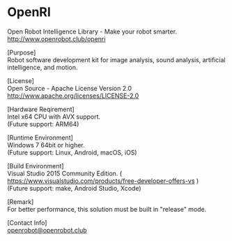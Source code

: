 # OpenRI
Open Robot Intelligence Library - Make your robot smarter.   
http://www.openrobot.club/openri

[Purpose]		
Robot software development kit for image analysis, sound analysis, artificial intelligence, and motion.

[License]		
Open Source - Apache License Version 2.0
http://www.apache.org/licenses/LICENSE-2.0

[Hardware Reqirement]		
Intel x64 CPU with AVX support.  
(Future support: ARM64)

[Runtime Environment]		
Windows 7 64bit or higher.  
(Future support: Linux, Android, macOS, iOS)

[Build Environment]		
Visual Studio 2015 Community Edition. ( https://www.visualstudio.com/products/free-developer-offers-vs )   
(Future support: make, Android Studio, Xcode)

[Remark]		
For better performance, this solution must be built in "release" mode.

[Contact Info]	
openrobot@openrobot.club		

